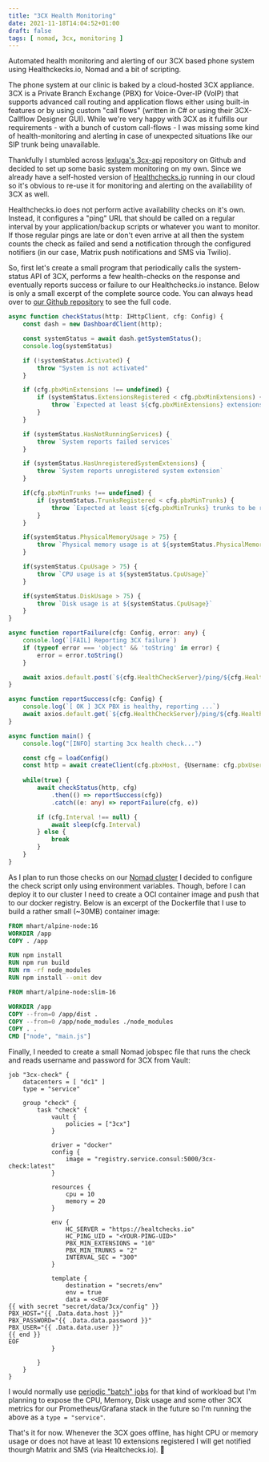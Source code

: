 ```yaml
---
title: "3CX Health Monitoring"
date: 2021-11-18T14:04:52+01:00
draft: false
tags: [ nomad, 3cx, monitoring ]
---
```


Automated health monitoring and alerting of our 3CX based phone system using Healthckecks.io, Nomad and a bit of scripting.

<!--more-->

The phone system at our clinic is baked by a cloud-hosted 3CX appliance. 3CX is a Private Branch Exchange (PBX) for Voice-Over-IP (VoIP) that supports advanced call routing and application flows either using built-in features or by using custom "call flows" (written in C# or using their 3CX-Callflow Designer GUI). While we're very happy with 3CX as it fulfills our requirements - with a bunch of custom call-flows -  I was missing some kind of health-monitoring and alerting in case of unexpected situations like our SIP trunk being unavailable. 

Thankfully I stumbled across [lexluga's 3cx-api](https://github.com/lexluga/3cx-api) repository on Github and decided to set up some basic system monitoring on my own. Since we already have a self-hosted version of [Healthchecks.io](//healthchecks.io) running in our cloud so it's obvious to re-use it for monitoring and alerting on the availability of 3CX as well.

Healthchecks.io does not perform active availability checks on it's own. Instead, it configures a "ping" URL that should be called on a regular interval by your application/backup scripts or whatever you want to monitor. If those regular pings are late or don't even arrive at all then the system counts the check as failed and send a notification through the configured notifiers (in our case, Matrix push notifications and SMS via Twilio). 

So, first let's create a small program that periodically calls the system-status API of 3CX, performs a few health-checks on the response and eventually reports success or failure to our Healthchecks.io instance. Below is only a small excerpt of the complete source code. You can always head over to [our Github repository](https://github.com/tierklinik-dobersberg/3cx-health-check) to see the full code.

```typescript
async function checkStatus(http: IHttpClient, cfg: Config) {
    const dash = new DashboardClient(http);

    const systemStatus = await dash.getSystemStatus();
    console.log(systemStatus)

    if (!systemStatus.Activated) {
        throw "System is not activated"
    }

    if (cfg.pbxMinExtensions !== undefined) {
        if (systemStatus.ExtensionsRegistered < cfg.pbxMinExtensions) {
            throw `Expected at least ${cfg.pbxMinExtensions} extensions to be registered. Found ${systemStatus.ExtensionsRegistered}`;
        }
    }

    if (systemStatus.HasNotRunningServices) {
        throw `System reports failed services`
    }

    if (systemStatus.HasUnregisteredSystemExtensions) {
        throw `System reports unregistered system extension`
    }

    if(cfg.pbxMinTrunks !== undefined) {
        if (systemStatus.TrunksRegistered < cfg.pbxMinTrunks) {
            throw `Expected at least ${cfg.pbxMinTrunks} trunks to be registered. Found ${systemStatus.TrunksRegistered}`;
        }
    }

    if(systemStatus.PhysicalMemoryUsage > 75) {
        throw `Physical memory usage is at ${systemStatus.PhysicalMemoryUsage}`
    }

    if(systemStatus.CpuUsage > 75) {
        throw `CPU usage is at ${systemStatus.CpuUsage}`
    }

    if(systemStatus.DiskUsage > 75) {
        throw `Disk usage is at ${systemStatus.CpuUsage}`
    }
}

async function reportFailure(cfg: Config, error: any) {
    console.log(`[FAIL] Reporting 3CX failure`)
    if (typeof error === 'object' && 'toString' in error) {
        error = error.toString()
    }

    await axios.default.post(`${cfg.HealthCheckServer}/ping/${cfg.HealthCheckUID}/fail`, error)
}

async function reportSuccess(cfg: Config) {
    console.log(`[ OK ] 3CX PBX is healthy, reporting ...`)
    await axios.default.get(`${cfg.HealthCheckServer}/ping/${cfg.HealthCheckUID}`)
}

async function main() {
    console.log("[INFO] starting 3cx health check...")

    const cfg = loadConfig()
    const http = await createClient(cfg.pbxHost, {Username: cfg.pbxUser, Password: cfg.pbxPassword});
    
    while(true) {
        await checkStatus(http, cfg)
            .then(() => reportSuccess(cfg))
            .catch((e: any) => reportFailure(cfg, e))

        if (cfg.Interval !== null) {
            await sleep(cfg.Interval)
        } else {
            break
        }
    }
}
```

As I plan to run those checks on our [Nomad cluster](/tags/nomad/) I decided to configure the check script only using environment variables. Though, before I can deploy it to our cluster I need to create a OCI container image and push that to our docker registry. Below is an excerpt of the Dockerfile that I use to build a rather small (~30MB) container image:

```dockerfile
FROM mhart/alpine-node:16
WORKDIR /app
COPY . /app

RUN npm install
RUN npm run build
RUN rm -rf node_modules
RUN npm install --omit dev

FROM mhart/alpine-node:slim-16

WORKDIR /app
COPY --from=0 /app/dist .
COPY --from=0 /app/node_modules ./node_modules
COPY . .
CMD ["node", "main.js"]
```

Finally, I needed to create a small Nomad jobspec file that runs the check and reads username and password for 3CX from Vault:

```hcl
job "3cx-check" {
    datacenters = [ "dc1" ]
    type = "service"

    group "check" {
        task "check" {
            vault {
                policies = ["3cx"]
            }
            
            driver = "docker"
            config {
                image = "registry.service.consul:5000/3cx-check:latest"
            }

            resources {
                cpu = 10
                memory = 20
            }
            
            env {
                HC_SERVER = "https://healtchecks.io"
                HC_PING_UID = "<YOUR-PING-UID>"
                PBX_MIN_EXTENSIONS = "10"
                PBX_MIN_TRUNKS = "2"
                INTERVAL_SEC = "300"
            }

            template {
                destination = "secrets/env"
                env = true
                data = <<EOF
{{ with secret "secret/data/3cx/config" }}
PBX_HOST="{{ .Data.data.host }}"
PBX_PASSWORD="{{ .Data.data.password }}"
PBX_USER="{{ .Data.data.user }}"
{{ end }}
EOF
            }

        }
    }
}
```

I would normally use [periodic "batch" jobs](https://www.nomadproject.io/docs/job-specification/periodic) for that kind of workload but I'm planning to expose the CPU, Memory, Disk usage and some other 3CX metrics for our Prometheus/Grafana stack in the future so I'm running the above as a `type = "service"`.

That's it for now. Whenever the 3CX goes offline, has hight CPU or memory usage or does not have at least 10 extensions registered I will get notified thourgh Matrix and SMS (via Healtchecks.io). 🎉
